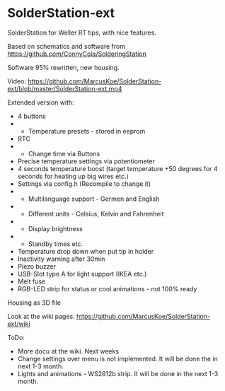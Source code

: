 # SolderStation-ext
SolderStation for Weller RT tips, with nice features.

Based on schematics and software from https://github.com/ConnyCola/SolderingStation

Software 95% rewritten, new housing.

Video: https://github.com/MarcusKoe/SolderStation-ext/blob/master/SolderStation-ext.mp4

Extended version with:
- 4 buttons
- - Temperature presets - stored in eeprom
- RTC
- - Change time via Buttons
- Precise temperature settings via potentiometer
- 4 seconds temperature boost (target temperature +50 degrees for 4 seconds for heating up big wires etc.)
- Settings via config.h (Recompile to change it)
- - Multilanguage support - Germen and English
- - Different units - Celsius, Kelvin and Fahrenheit
- - Display brightness
- - Standby times etc.
- Temperature drop down when put tip in holder
- Inactivity warning after 30min 
- Piezo buzzer
- USB-Slot type A for light support (IKEA etc.)
- Melt fuse
- RGB-LED strip for status or cool animations - not 100% ready

Housing as 3D file

Look at the wiki pages: https://github.com/MarcusKoe/SolderStation-ext/wiki

ToDo:

- More docu at the wiki. Next weeks
- Change settings over menu is not implemented. It will be done the in next 1-3 month. 
- Lights and animations - WS2812b strip. It will be done in the next 1-3 month. 
